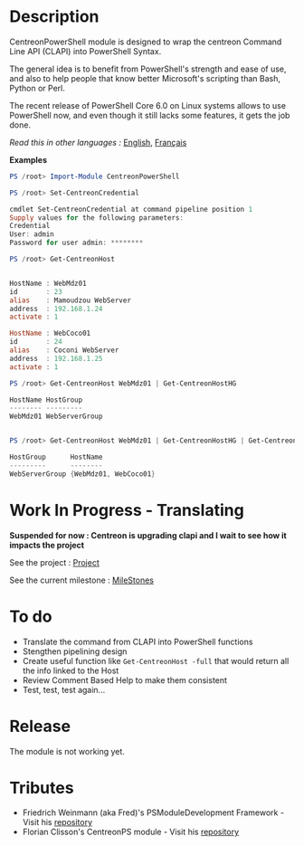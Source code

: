 # Description

CentreonPowerShell module is designed to wrap the centreon Command Line API (CLAPI) into PowerShell Syntax.

The general idea is to benefit from PowerShell's strength and ease of use, and also to help people that know better Microsoft's scripting than Bash, Python or Perl.

The recent release of PowerShell Core 6.0 on Linux systems allows to use PowerShell now, and even though it still lacks some features, it gets the job done.

_Read this in other languages :_ [English](https://github.com/Clebam/CentreonPowerShell/blob/Development/README.md), [Français](https://github.com/Clebam/CentreonPowerShell/blob/Development/README.FR.md)

__Examples__
```PowerShell
PS /root> Import-Module CentreonPowerShell

PS /root> Set-CentreonCredential

cmdlet Set-CentreonCredential at command pipeline position 1
Supply values for the following parameters:
Credential
User: admin
Password for user admin: ********

PS /root> Get-CentreonHost


HostName : WebMdz01
id       : 23
alias    : Mamoudzou WebServer
address  : 192.168.1.24
activate : 1

HostName : WebCoco01
id       : 24
alias    : Coconi WebServer
address  : 192.168.1.25
activate : 1
```

```PowerShell
PS /root> Get-CentreonHost WebMdz01 | Get-CentreonHostHG

HostName HostGroup
-------- ---------
WebMdz01 WebServerGroup


PS /root> Get-CentreonHost WebMdz01 | Get-CentreonHostHG | Get-CentreonHostGroupMember

HostGroup      HostName
---------      --------
WebServerGroup {WebMdz01, WebCoco01}

```

# Work In Progress - Translating
__Suspended for now : Centreon is upgrading clapi and I wait to see how it impacts the project__

See the project : [Project](https://github.com/Clebam/CentreonPowerShell/projects/1)

See the current milestone : [MileStones](https://github.com/Clebam/CentreonPowerShell/milestone/1)

# To do

- Translate the command from CLAPI into PowerShell functions
- Stengthen pipelining design
- Create useful function like `Get-CentreonHost -full` that would return all the info linked to the Host
- Review Comment Based Help to make them consistent
- Test, test, test again...

# Release

The module is not working yet.

# Tributes
- Friedrich Weinmann (aka Fred)'s PSModuleDevelopment Framework - Visit his [repository](https://github.com/PowershellFrameworkCollective/PSModuleDevelopment)
- Florian Clisson's CentreonPS module - Visit his [repository](https://github.com/ClissonFlorian/Centreon-Powershell-Module)
